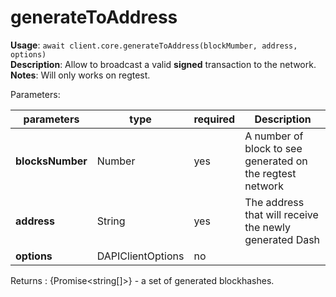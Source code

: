 # generateToAddress

**Usage**: `await client.core.generateToAddress(blockMumber, address, options)`  
**Description**: Allow to broadcast a valid **signed** transaction to the network.  
**Notes**: Will only works on regtest.

Parameters:

| parameters       | type              | required | Description                                               |
| ---------------- | ----------------- | -------- | --------------------------------------------------------- |
| **blocksNumber** | Number            | yes      | A number of block to see generated on the regtest network |
| **address**      | String            | yes      | The address that will receive the newly generated Dash    |
| **options**      | DAPIClientOptions | no       |                                                           |

Returns : {Promise\<string\[]>} - a set of generated blockhashes.